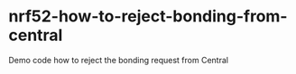 # nrf52-how-to-reject-bonding-from-central
Demo code how to reject the bonding request from Central
